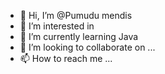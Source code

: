 - 👋 Hi, I’m @Pumudu mendis
- 👀 I’m interested in 
- 🌱 I’m currently learning Java
- 💞️ I’m looking to collaborate on ...
- 📫 How to reach me ...

<!---
Pumudu2001/Pumudu2001 is a ✨ special ✨ repository because its `README.md` (this file) appears on your GitHub profile.
You can click the Preview link to take a look at your changes.
--->
